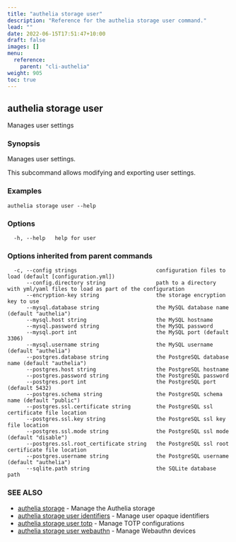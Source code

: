 ```yaml
---
title: "authelia storage user"
description: "Reference for the authelia storage user command."
lead: ""
date: 2022-06-15T17:51:47+10:00
draft: false
images: []
menu:
  reference:
    parent: "cli-authelia"
weight: 905
toc: true
---
```


## authelia storage user

Manages user settings

### Synopsis

Manages user settings.

This subcommand allows modifying and exporting user settings.

### Examples

```
authelia storage user --help
```

### Options

```
  -h, --help   help for user
```

### Options inherited from parent commands

```
  -c, --config strings                         configuration files to load (default [configuration.yml])
      --config.directory string                path to a directory with yml/yaml files to load as part of the configuration
      --encryption-key string                  the storage encryption key to use
      --mysql.database string                  the MySQL database name (default "authelia")
      --mysql.host string                      the MySQL hostname
      --mysql.password string                  the MySQL password
      --mysql.port int                         the MySQL port (default 3306)
      --mysql.username string                  the MySQL username (default "authelia")
      --postgres.database string               the PostgreSQL database name (default "authelia")
      --postgres.host string                   the PostgreSQL hostname
      --postgres.password string               the PostgreSQL password
      --postgres.port int                      the PostgreSQL port (default 5432)
      --postgres.schema string                 the PostgreSQL schema name (default "public")
      --postgres.ssl.certificate string        the PostgreSQL ssl certificate file location
      --postgres.ssl.key string                the PostgreSQL ssl key file location
      --postgres.ssl.mode string               the PostgreSQL ssl mode (default "disable")
      --postgres.ssl.root_certificate string   the PostgreSQL ssl root certificate file location
      --postgres.username string               the PostgreSQL username (default "authelia")
      --sqlite.path string                     the SQLite database path
```

### SEE ALSO

* [authelia storage](authelia_storage.md)	 - Manage the Authelia storage
* [authelia storage user identifiers](authelia_storage_user_identifiers.md)	 - Manage user opaque identifiers
* [authelia storage user totp](authelia_storage_user_totp.md)	 - Manage TOTP configurations
* [authelia storage user webauthn](authelia_storage_user_webauthn.md)	 - Manage Webauthn devices


